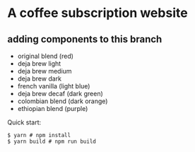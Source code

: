 # A coffee subscription website
## adding components to this branch

* original blend (red)
* deja brew light 
* deja brew medium
* deja brew dark
* french vanilla (light blue)
* deja brew decaf (dark green)
* colombian blend (dark orange)
* ethiopian blend (purple)

Quick start:

```
$ yarn # npm install
$ yarn build # npm run build